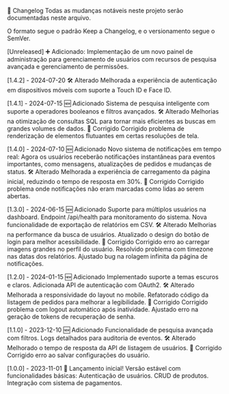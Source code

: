 📜 Changelog
Todas as mudanças notáveis neste projeto serão documentadas neste arquivo.

O formato segue o padrão Keep a Changelog, e o versionamento segue o SemVer.

[Unreleased]
➕ Adicionado:
Implementação de um novo painel de administração para gerenciamento de usuários com recursos de pesquisa avançada e gerenciamento de permissões.

[1.4.2] - 2024-07-20
🛠️ Alterado
Melhorada a experiência de autenticação em dispositivos móveis com suporte a Touch ID e Face ID.

[1.4.1] - 2024-07-15
🆕 Adicionado
Sistema de pesquisa inteligente com suporte a operadores booleanos e filtros avançados.
🛠️ Alterado
Melhorias na otimização de consultas SQL para tornar mais eficientes as buscas em grandes volumes de dados.
🐛 Corrigido
Corrigido problema de renderização de elementos flutuantes em certas resoluções de tela.

[1.4.0] - 2024-07-10
🆕 Adicionado
Novo sistema de notificações em tempo real: Agora os usuários receberão notificações instantâneas para eventos importantes, como mensagens, atualizações de pedidos e mudanças de status.
🛠️ Alterado
Melhorada a experiência de carregamento da página inicial, reduzindo o tempo de resposta em 30%.
🐛 Corrigido
Corrigido problema onde notificações não eram marcadas como lidas ao serem abertas.

[1.3.0] - 2024-06-15
🆕 Adicionado
Suporte para múltiplos usuários na dashboard.
Endpoint /api/health para monitoramento do sistema.
Nova funcionalidade de exportação de relatórios em CSV.
🛠️ Alterado
Melhorias na performance da busca de usuários.
Atualizado o design do botão de login para melhor acessibilidade.
🐛 Corrigido
Corrigido erro ao carregar imagens grandes no perfil do usuário.
Resolvido problema com timezone nas datas dos relatórios.
Ajustado bug na rolagem infinita da página de notificações.

[1.2.0] - 2024-01-15
🆕 Adicionado
Implementado suporte a temas escuros e claros.
Adicionada API de autenticação com OAuth2.
🛠️ Alterado
Melhorada a responsividade do layout no mobile.
Refatorado código da listagem de pedidos para melhorar a legibilidade.
🐛 Corrigido
Corrigido problema com logout automático após inatividade.
Ajustado erro na geração de tokens de recuperação de senha.

[1.1.0] - 2023-12-10
🆕 Adicionado
Funcionalidade de pesquisa avançada com filtros.
Logs detalhados para auditoria de eventos.
🛠️ Alterado
Melhorado o tempo de resposta da API de listagem de usuários.
🐛 Corrigido
Corrigido erro ao salvar configurações do usuário.

[1.0.0] - 2023-11-01
🚀 Lançamento inicial!
Versão estável com funcionalidades básicas:
Autenticação de usuários.
CRUD de produtos.
Integração com sistema de pagamentos.
